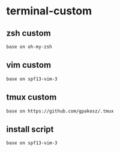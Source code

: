 # terminal-custom
## zsh custom
    base on oh-my-zsh
## vim custom
    base on spf13-vim-3
## tmux custom
    base on https://github.com/gpakosz/.tmux
## install script
    base on spf13-vim-3
